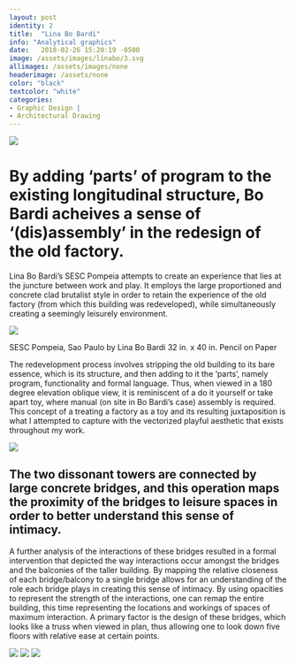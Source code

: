 ```yaml
---
layout: post
identity: 2
title:  "Lina Bo Bardi"
info: "Analytical graphics"
date:   2018-02-26 15:20:19 -0500
image: /assets/images/linabo/3.svg
allimages: /assets/images/none
headerimage: /assets/none
color: "black"
textcolor: "white"
categories:
- Graphic Design |
- Architectural Drawing
---
```


<img class="post-images" src="/assets/images/linabo/3.svg">

<h1>By adding ‘parts’ of program to the existing longitudinal structure, Bo Bardi acheives a sense of ‘(dis)assembly’ in the redesign of the old factory.</h1>

    
Lina Bo Bardi’s SESC Pompeia attempts to create an experience that lies at the juncture between work and play. It employs the large proportioned and concrete clad brutalist style in order to retain the experience of the old factory (from which this building was redeveloped), while simultaneously creating a seemingly leisurely environment. 


<img class="post-images" src="/assets/images/linabo/2.jpg">

SESC Pompeia, Sao Paulo by Lina Bo Bardi
32 in. x 40 in. 
Pencil on Paper

  	
The redevelopment process involves stripping the old building to its bare essence, which is its structure, and then adding to it the ‘parts’, namely program, functionality and formal language. Thus, when viewed in a 180 degree elevation oblique view, it is reminiscent of a do it yourself or take apart toy, where manual (on site in Bo Bardi’s case) assembly is required. This concept of a treating a factory as a toy and its resulting juxtaposition is what I attempted to capture with the vectorized playful aesthetic that exists throughout my work.
        
<img class="post-images" src="/assets/images/linabo/1.svg">
    
<h2>The two dissonant towers are connected by large concrete bridges, and this operation maps the proximity of the bridges to leisure spaces in order to better understand this sense of intimacy.</h2>

A further analysis of the interactions of these bridges resulted in a formal intervention that depicted the way interactions occur amongst the bridges and the balconies of the taller building. By mapping the relative closeness of each bridge/balcony to a single bridge allows for an understanding of the role each bridge plays in creating this sense of intimacy. By using opacities to represent the strength of the interactions, one can remap the entire building, this time representing the locations and workings of spaces of maximum interaction. A primary factor is the design of these bridges, which looks like a truss when viewed in plan, thus allowing one to look down five floors with relative ease at certain points. 

<img class="post-images" src="/assets/images/linabo/4.svg">
<img class="post-images" src="/assets/images/linabo/5.svg">
<img class="post-images" src="/assets/images/linabo/6.svg">

  


